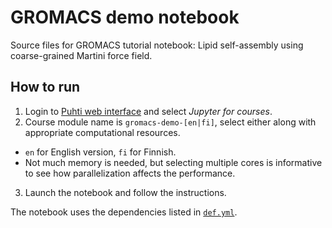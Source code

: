 # GROMACS demo notebook

Source files for GROMACS tutorial notebook: Lipid self-assembly using
coarse-grained Martini force field.

## How to run

1. Login to [Puhti web interface](https://www.puhti.csc.fi) and select
  *Jupyter for courses*.
2. Course module name is `gromacs-demo-[en|fi]`, select either along with
  appropriate computational resources.
  * `en` for English version, `fi` for Finnish.
  * Not much memory is needed, but selecting multiple cores is informative
    to see how parallelization affects the performance.
3. Launch the notebook and follow the instructions.

The notebook uses the dependencies listed in [`def.yml`](def.yml).
